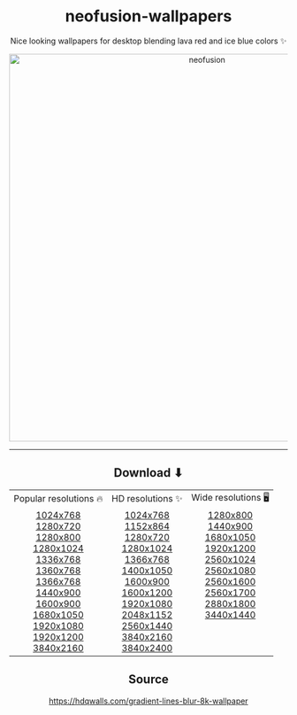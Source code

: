 <h1 align="center">neofusion-wallpapers</h1>

<p align="center">
  Nice looking wallpapers for desktop blending lava red and ice blue colors ✨
</p>

<div align="center">
  <img src="https://i.ibb.co/QHsLH6B/neofusion.jpg" width="700" alt="neofusion" />
</div>

---

<h2 align="center">Download ⬇</h2>

<table border"0" align="center">
  <tr>
    <td>Popular resolutions 🔥</td>
    <td>HD resolutions ✨</td>
    <td>Wide resolutions 🖥️</td>
  </tr>

  <tr>
    <td valign="top" align="center">
      <a href="https://raw.githubusercontent.com/diegoulloao/neofusion-wallpapers/main/img/1024x768.jpeg" target="_blank">1024x768</a>
      <br />
      <a href="#">1280x720</a>
      <br />
      <a href="#">1280x800</a>
      <br />
      <a href="#">1280x1024</a>
      <br />
      <a href="#">1336x768</a>
      <br />
      <a href="#">1360x768</a>
      <br />
      <a href="#">1366x768</a>
      <br />
      <a href="#">1440x900</a>
      <br />
      <a href="#">1600x900</a>
      <br />
      <a href="#">1680x1050</a>
      <br />
      <a href="#">1920x1080</a>
      <br />
      <a href="#">1920x1200</a>
      <br />
      <a href="#">3840x2160</a>
    </td>
    
<td valign="top" align="center">
      <a href="#">1024x768</a>
      <br />
      <a href="#">1152x864</a>
      <br />
      <a href="#">1280x720</a>
      <br />
      <a href="#">1280x1024</a>
      <br />
      <a href="#">1366x768</a>
      <br />
      <a href="#">1400x1050</a>
      <br />
      <a href="#">1600x900</a>
      <br />
      <a href="#">1600x1200</a>
      <br />
      <a href="#">1920x1080</a>
      <br />
      <a href="#">2048x1152</a>
      <br />
      <a href="#">2560x1440</a>
      <br />
      <a href="#">3840x2160</a>
      <br />
      <a href="#">3840x2400</a>
</td>

<td valign="top" align="center">
  <a href="#">1280x800</a>
  <br />
  <a href="#">1440x900</a>
  <br />
  <a href="#">1680x1050</a>
  <br />
  <a href="#">1920x1200</a>
  <br />
  <a href="#">2560x1024</a>
  <br />
  <a href="#">2560x1080</a>
  <br />
  <a href="#">2560x1600</a>
  <br />
  <a href="#">2560x1700</a>
  <br />
  <a href="#">2880x1800</a>
  <br />
  <a href="#">3440x1440</a>
</td>
  </tr>
</table>

<h2 align="center">Source</h2>
<div align="center">
  <a href="https://hdqwalls.com/gradient-lines-blur-8k-wallpaper" target="_blank">https://hdqwalls.com/gradient-lines-blur-8k-wallpaper</a>
</div>
